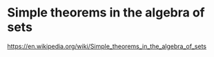 # Simple theorems in the algebra of sets

https://en.wikipedia.org/wiki/Simple_theorems_in_the_algebra_of_sets
